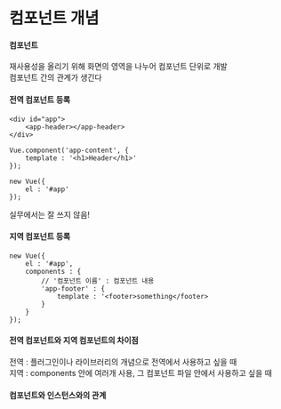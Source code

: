 # 컴포넌트 개념 

#### 컴포넌트
    
재사용성을 올리기 위해 화면의 영역을 나누어 컴포넌트 단위로 개발  
컴포넌트 간의 관계가 생긴다


#### 전역 컴포넌트 등록

    <div id="app">
        <app-header></app-header>
    </div>
    
    Vue.component('app-content', {
        template : '<h1>Header</h1>'
    });
    
    new Vue({
        el : '#app'
    });
    
실무에서는 잘 쓰지 않음!



#### 지역 컴포넌트 등록

    new Vue({
        el : '#app',
        components : {
            // '컴포넌트 이름' : 컴포넌트 내용
            'app-footer' : {
                template : '<footer>something</footer>
            }
        }
    });



#### 전역 컴포넌트와 지역 컴포넌트의 차이점

전역 : 플러그인이나 라이브러리의 개념으로 전역에서 사용하고 싶을 때   
지역 : components 안에 여러개 사용, 그 컴포넌트 파일 안에서 사용하고 싶을 때

#### 컴포넌트와 인스턴스와의 관계


